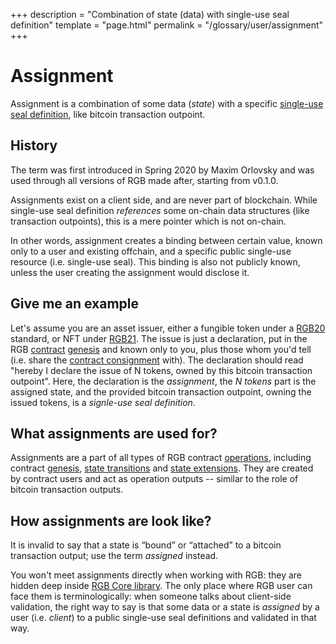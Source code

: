 +++
description = "Combination of state (data) with single-use seal definition"
template = "page.html"
permalink = "/glossary/user/assignment"
+++

# Assignment

Assignment is a combination of some data (_state_) with a specific
[single-use seal definition](single-use-seal#seal-definition), like bitcoin transaction outpoint.

<aside>
    <h2>History</h2>
    <p>The term was first introduced in Spring 2020 by Maxim Orlovsky and was used through all versions of RGB made
    after, starting from v0.1.0.</p>
</aside>

Assignments exist on a client side, and are never part of blockchain. While single-use seal definition _references_
some on-chain data structures (like transaction outpoints), this is a mere pointer which is not on-chain.

In other words, assignment creates a binding between certain value, known only to a user and existing offchain, and
a specific public single-use resource (i.e. single-use seal). This binding is also not publicly known, unless the
user creating the assignment would disclose it.


## Give me an example

Let's assume you are an asset issuer, either a fungible token under a [RGB20](rgb20) standard, or NFT under
[RGB21](rgb21). The issue is just a declaration, put in the RGB [contract](contract) [genesis](genesis) and known only
to you, plus those whom you'd tell (i.e. share the [contract consignment](consignment#contract) with). The declaration
should read "hereby I declare the issue of N tokens, owned by this bitcoin transaction outpoint". Here, the declaration
is the _assignment_, the _N tokens_ part is the assigned state, and the provided bitcoin transaction outpoint, owning
the issued tokens, is a _signle-use seal definition_.


## What assignments are used for?

Assignments are a part of all types of RGB contract [operations](operation), including contract [genesis](genesis), 
[state transitions](state-transition) and [state extensions](state-extension). They are created by contract users and
act as operation outputs -- similar to the role of bitcoin transaction outputs.


## How assignments are look like?

<aside>
    <p>It is invalid to say that a state is <q>bound</q> or <q>attached</q> to a bitcoin transaction output;
    use the term <em>assigned</em> instead.</p>
</aside>

You won't meet assignments directly when working with RGB: they are hidden deep inside [RGB Core library](rgb-libs#core).
The only place where RGB user can face them is terminologically: when someone talks about client-side validation,
the right way to say is that some data or a state is _assigned_ by a user (i.e. _client_) to a public single-use seal
definitions and validated in that way.
